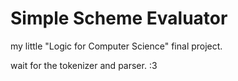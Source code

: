 # Simple Scheme Evaluator

my little "Logic for Computer Science" final project.

wait for the tokenizer and parser. :3
